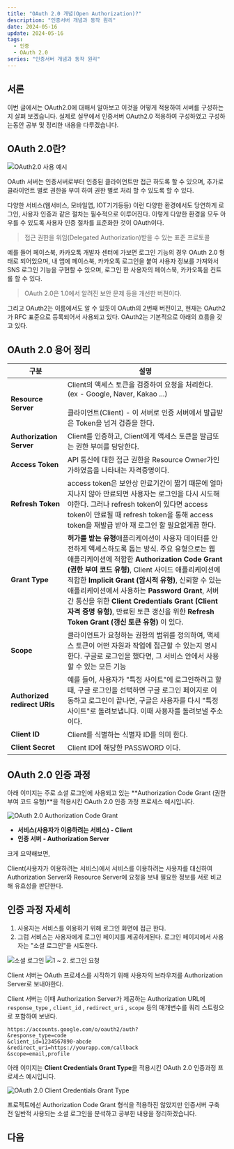 ```yaml
---
title: "OAuth 2.0 개념(Open Authorization)?"
description: "인증서버 개념과 동작 원리"
date: 2024-05-16
update: 2024-05-16
tags:
  - 인증
  - OAuth 2.0
series: "인증서버 개념과 동작 원리"
---
```


## 서론

이번 글에서는 OAuth2.0에 대해서 알아보고 이것을 어떻게 적용하여 서버를 구성하는지 살펴 보겠습니다.
실제로 실무에서 인증서버 OAuth2.0 적용하여 구성하였고 구성하는동안 공부 및 정리한 내용을 다루겠습니다.


## OAuth 2.0란?
![OAuth2.0 사용 예시](./1.PNG)

OAuth 서버는 인증서버로부터 인증된 클라이언트만 접근 하도록 할 수 있으며, 추가로 클라이언트 별로 권한을 부여 하여 권한 별로 처리 할 수 있도록 할 수 있다. 

다양한 서비스(웹서비스, 모바일앱, IOT기기등등) 이런 다양한 환경에서도 당연하게 로그인, 사용자 인증과 같은 절차는 필수적으로 이루어진다. 이렇게 다양한 환경을 모두 아우를 수 있도록 사용자 인증 절차를 표준화한 것이 OAuth이다.
> 접근 권한을 위임(Delegated Authorization)받을 수 있는 표준 프로토콜

예를 들어 페이스북, 카카오톡 개발자 센터에 가보면 로그인 기능의 경우 OAuth 2.0 형태로 되어있으며, 내 앱에 페이스북, 카카오톡 로그인을 붙여 사용자 정보를 가져와서 SNS 로그인 기능을 구현할 수 있으며, 로그인 한 사용자의 페이스북, 카카오톡을 컨트롤 할 수 있다.

> OAuth 2.0은 1.0에서 알려진 보안 문제 등을 개선한 버젼이다.
   
그리고 OAuth2는 이름에서도 알 수 있듯이 OAuth의 2번째 버전이고, 현재는 OAuth2가 RFC 표준으로 등록되어서 사용되고 있다.
OAuth2는 기본적으로 아래의 흐름을 갖고 있다.

## OAuth 2.0 용어 정리

|구분|설명|
|-|---|
|**Resource Server**| Client의 액세스 토큰을 검증하여 요청을 처리한다.<br/>(ex - Google, Naver, Kakao ...) <br/><br/>클라이언트(Client) - 이 서버로 인증 서버에서 발급받은 Token을 넘겨 검증을 한다.|
|**Authorization Server**| Client를 인증하고, Client에게 액세스 토큰을 발급또는 권한 부여를 담당한다.|
|**Access Token**|API 통신에 대한 접근 권한을 Resource Owner가인가하였음을 나타내는 자격증명이다.|
|**Refresh Token**|access token은 보안상 만료기간이 짧기 때문에 얼마 지나지 않아 만료되면 사용자는 로그인을 다시 시도해야한다. 그러나 refresh token이 있다면 access token이 만료될 때 refresh token을 통해 access token을 재발급 받아 재 로그인 할 필요없게끔 한다.|
|**Grant Type**|**허가를 받는 유형**애플리케이션이 사용자 데이터를 안전하게 액세스하도록 돕는 방식. 주요 유형으로는 웹 애플리케이션에 적합한 **Authorization Code Grant (권한 부여 코드 유형)**, Client 사이드 애플리케이션에 적합한 **Implicit Grant (암시적 유형)**, 신뢰할 수 있는 애플리케이션에서 사용하는 **Password Grant**, 서버 간 통신을 위한 **Client Credentials Grant (Client 자격 증명 유형)**, 만료된 토큰 갱신을 위한 **Refresh Token Grant (갱신 토큰 유형)** 이 있다.|
| **Scope**| 클라이언트가 요청하는 권한의 범위를 정의하여, 액세스 토큰이 어떤 자원과 작업에 접근할 수 있는지 명시한다. 구글로 로그인을 했다면, 그 서비스 안에서 사용할 수 있는 모든 기능 |
|**Authorized redirect URIs**| 예를 들어, 사용자가 "특정 사이트"에 로그인하려고 할 때, 구글 로그인을 선택하면 구글 로그인 페이지로 이동하고 로그인이 끝나면, 구글은 사용자를 다시 "특정 사이트"로 돌려보냅니다. 이때 사용자를 돌려보낼 주소이다.
|**Client ID**| Client를 식별하는 식별자 ID를 의미 한다.
|**Client Secret**| Client ID에 해당한 PASSWORD 이다.



##  OAuth 2.0 인증 과정

아래 이미지는 주로 소셜 로그인에 사용되고 있는 **Authorization Code Grant (권한 부여 코드 유형)**을 적용시킨 OAuth 2.0 인증 과정 프로세스 예시입니다.

![OAuth 2.0 Authorization Code Grant](./3.PNG)

* **서비스(사용자가 이용하려는 서비스) - Client**
* **인증 서버 - Authorization Server**

크게 요약해보면,

Client(사용자가 이용하려는 서비스)에서 서비스를 이용하려는 사용자를 대신하여 Authorization Server와 Resource Server에 요청을 보내 필요한 정보를 서로 비교해 유효성을 판단한다.

##  인증 과정 자세히 
1. 사용자는 서비스를 이용하기 위해 로그인 화면에 접근 한다.
2. 그럼 서비스는 사용자에게 로그인 페이지를 제공하게된다. 로그인 페이지에서 사용자는 "소셜 로그인"을 시도한다.

![소셜 로그인](./4.PNG)
![1 ~ 2. 로그인 요청](./5.PNG)

Client 서버는 OAuth 프로세스를 시작하기 위해 사용자의 브라우저를 Authorization Server로 보내야한다.

Client 서버는 이때 Authorization Server가 제공하는 Authorization URL에 `response_type` , `client_id` , `redirect_uri` , `scope` 등의 매개변수를 쿼리 스트링으로 포함하여 보낸다.

```
https://accounts.google.com/o/oauth2/auth?
&response_type=code
&client_id=1234567890-abcde
&redirect_uri=https://yourapp.com/callback
&scope=email,profile
```






아래 이미지는 **Client Credentials Grant Type**을 적용시킨 OAuth 2.0 인증과정 프로세스 예시입니다.



![OAuth 2.0 Client Credentials Grant Type](./2.PNG)

프로젝트에선 Authorization Code Grant 형식을 적용하진 않았지만 인증서버 구축 전 일반적 사용되는 소셜 로그인을 분석하고 공부한 내용을 정리하겠습니다.




## 다음

<!-- [OAuth 2.0과 OpenID Connect에 대하여](/quick-start-kr) OAuth 2.0과 OpenID Connect의 개념정리 -->